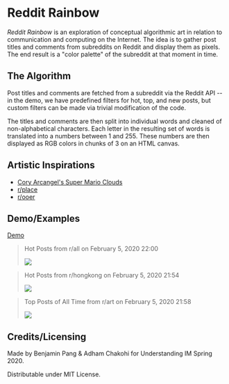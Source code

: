 # Reddit Rainbow

*Reddit Rainbow* is an exploration of conceptual algorithmic art in relation to communication and computing on the Internet. The idea is to gather post titles and comments from subreddits on Reddit and display them as pixels. The end result is a "color palette" of the subreddit at that moment in time.

## The Algorithm

Post titles and comments are fetched from a subreddit via the Reddit API -- in the demo, we have predefined filters for hot, top, and new posts, but custom filters can be made via trivial modification of the code.

The titles and comments are then split into individual words and cleaned of non-alphabetical characters. Each letter in the resulting set of words is translated into a numbers between 1 and 255. These numbers are then displayed as RGB colors in chunks of 3 on an HTML canvas.

## Artistic Inspirations

- [Cory Arcangel's Super Mario Clouds](http://www.coryarcangel.com/things-i-made/2002-001-super-mario-clouds)
- [r/place](https://www.reddit.com/r/place)
- [r/ooer](https://www.reddit.com/r/ooer)

## Demo/Examples

[Demo](https://bennyboy.tech/rainbow)


> Hot Posts from r/all on February 5, 2020 22:00
>
> ![](https://github.com/molarmanful/rainbow/blob/master/examples/hot_all_02_05_2020_22_00.png)


> Hot Posts from r/hongkong on February 5, 2020 21:54
>
> ![](https://github.com/molarmanful/rainbow/blob/master/examples/hot_hongkong_02_05_2020_21_54.png)

> Top Posts of All Time from r/art on February 5, 2020 21:58
>
> ![](https://github.com/molarmanful/rainbow/blob/master/examples/top_art_02_05_2020_21_58.png)

## Credits/Licensing

Made by Benjamin Pang & Adham Chakohi for Understanding IM Spring 2020.

Distributable under MIT License.
